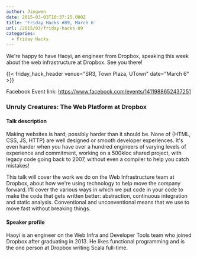 ```yaml
---
author: Jingwen
date: 2015-03-03T10:37:25.000Z
title: 'Friday Hacks #89, March 6'
url: /2015/03/friday-hacks-89
categories:
  - Friday Hacks
---
```


We're happy to have Haoyi, an engineer from Dropbox, speaking this week about the web
infrastructure at Dropbox. See you there!

{{< friday_hack_header venue="SR3, Town Plaza, UTown" date="March 6" >}}

Facebook Event link: https://www.facebook.com/events/1411988652437251

### Unruly Creatures: The Web Platform at Dropbox

#### Talk description

Making websites is hard; possibly harder than it should be. None of {HTML, CSS, JS, HTTP} are well designed or smooth developer experiences. It's even harder when you have over a hundred engineers of varying levels of experience and commitment, working on a 500kloc shared project, with legacy code going back to 2007, without even a compiler to help you catch mistakes!

This talk will cover the work we do on the Web Infrastructure team at Dropbox, about how we're using technology to help move the company forward. I'll cover the various ways in which we put code in your code to make the code that gets written better: abstraction, continuous integration and static analysis. Conventional and unconventional means that we use to move fast without breaking things.

#### Speaker profile

Haoyi is an engineer on the Web Infra and Developer Tools team who joined Dropbox after graduating in 2013. He likes functional programming and is the one person at Dropbox writing Scala full-time.
